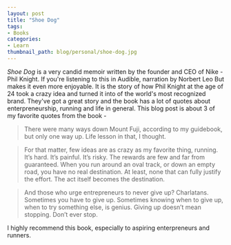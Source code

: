 ```yaml
---
layout: post
title: "Shoe Dog"
tags:
- Books
categories:
- Learn
thumbnail_path: blog/personal/shoe-dog.jpg
---
```


*Shoe Dog* is a very candid memoir written by the founder and CEO of Nike - Phil Knight. If you're listening to this in Audible, narration by Norbert Leo But makes it even more enjoyable. It is the story of how Phil Knight at the age of 24 took a crazy idea and turned it into of the world's most recognized brand. They've got a great story and the book has a lot of quotes about enterpreneurship, running and life in general. This blog post is about 3 of my favorite quotes from the book - 

> There were many ways down Mount Fuji, according to my guidebook, but only one way up. Life lesson in that, I thought.

> For that matter, few ideas are as crazy as my favorite thing, running. It’s hard. It’s painful. It’s risky. The rewards are few and far from guaranteed. When you run around an oval track, or down an empty road, you have no real destination. At least, none that can fully justify the effort. The act itself becomes the destination.

> And those who urge entrepreneurs to never give up? Charlatans. Sometimes you have to give up. Sometimes knowing when to give up, when to try something else, is genius. Giving up doesn’t mean stopping. Don’t ever stop.

I highly recommend this book, especially to aspiring enterpreneurs and runners.